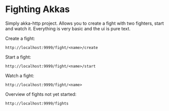 # Fighting Akkas

Simply akka-http project. Allows you to create a fight with two fighters, start and watch it. Everything is very basic and the ui is pure text.

Create a fight:

    http://localhost:9999/fight/<name>/create

Start a fight:

    http://localhost:9999/fight/<name>/start

Watch a fight:

    http://localhost:9999/fight/<name>

Overview of fights not yet started:

    http://localhost:9999/fights
